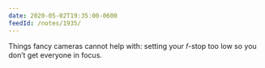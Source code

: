 ```yaml
---
date: 2020-05-02T19:35:00-0600
feedId: /notes/1935/
---
```


Things fancy cameras cannot help with: setting your 𝑓-stop too low so you don’t get everyone in focus.